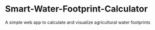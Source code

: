 # Smart-Water-Footprint-Calculator
 A simple web app to calculate and visualize agricultural water footprints
